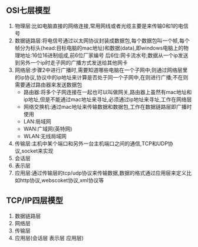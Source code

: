 ## OSI七层模型

1. 物理层:比如电脑直接的网络连接,常用网线或者光缆主要是来传输0和1的电信号
2. 数据链路层:将电信号通过以太网协议封装成数据包,每个数据包叫一个帧,每个帧分为标头(head:目标电脑的mac地址)和数据(data),即windows电脑上的物理地址:16位16进制组成,前6位厂家编号 后6位:网卡流水号;数据从一个ip发送到另外一个ip时走子网的广播方式发送给其他网卡
3. 网络层:步骤2中进行广播时,需要知道哪些电脑在一个子网中;则通过网络层里的ip协议,协议中的ip地址来计算是否处于同一个子网中,在则进行广播;不在则需要通过路由器来发送数据包
   - 路由器:将多个子网连接在一起也可以叫做网关,路由器上虽然有mac地址和ip地址,但是不能通过mac地址来寻址,必须通过ip地址来寻址,工作在网络层
   - 网络交换机:通过mac地址来传输数据和数据包,工作在数据链路层即广播时使用
   - LAN:局域网
   - WAN:广域网(英特网)
   - WLAN:无线局域网
4. 传输层:主机中某个端口和另外一台主机端口之间的通信,TCP和UDP协议,socket来实现
5. 会话层
6. 表示层
7. 应用层:通过传输层的tcp/udp协议来传输数据,数据的格式通过应用层来定义比如http协议,webscoket协议,xml协议等

## TCP/IP四层模型

1. 数据链路层
2. 网络层
3. 传输层
4. 应用层(会话层 表示层 应用层)